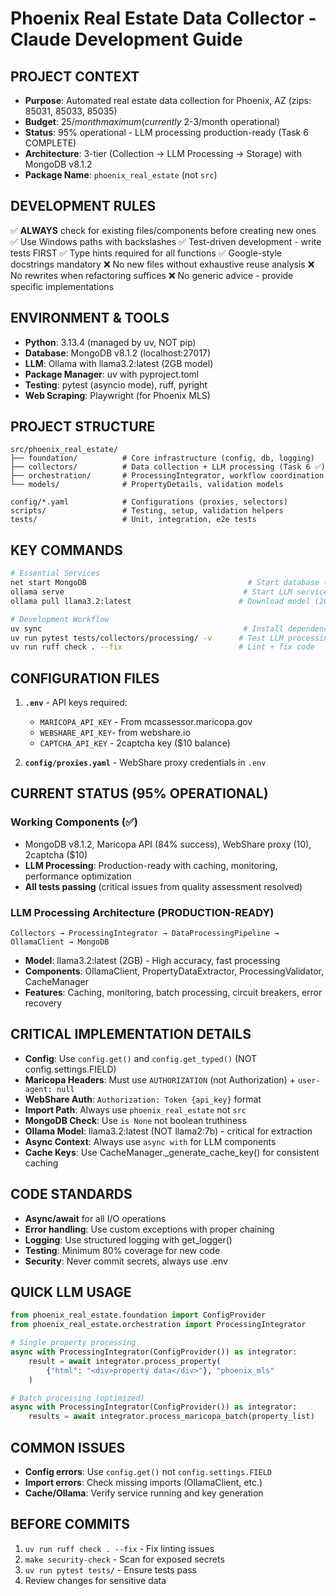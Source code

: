 # Phoenix Real Estate Data Collector - Claude Development Guide

## PROJECT CONTEXT
- **Purpose**: Automated real estate data collection for Phoenix, AZ (zips: 85031, 85033, 85035)
- **Budget**: $25/month maximum (currently ~$2-3/month operational)
- **Status**: 95% operational - LLM processing production-ready (Task 6 COMPLETE)
- **Architecture**: 3-tier (Collection → LLM Processing → Storage) with MongoDB v8.1.2
- **Package Name**: `phoenix_real_estate` (not `src`)

## DEVELOPMENT RULES
✅ **ALWAYS** check for existing files/components before creating new ones
✅ Use Windows paths with backslashes
✅ Test-driven development - write tests FIRST
✅ Type hints required for all functions
✅ Google-style docstrings mandatory
❌ No new files without exhaustive reuse analysis
❌ No rewrites when refactoring suffices
❌ No generic advice - provide specific implementations

## ENVIRONMENT & TOOLS
- **Python**: 3.13.4 (managed by uv, NOT pip)
- **Database**: MongoDB v8.1.2 (localhost:27017)
- **LLM**: Ollama with llama3.2:latest (2GB model)
- **Package Manager**: uv with pyproject.toml
- **Testing**: pytest (asyncio mode), ruff, pyright
- **Web Scraping**: Playwright (for Phoenix MLS)

## PROJECT STRUCTURE
```
src/phoenix_real_estate/
├── foundation/          # Core infrastructure (config, db, logging)
├── collectors/          # Data collection + LLM processing (Task 6 ✅)
├── orchestration/       # ProcessingIntegrator, workflow coordination
└── models/              # PropertyDetails, validation models

config/*.yaml            # Configurations (proxies, selectors)
scripts/                 # Testing, setup, validation helpers
tests/                   # Unit, integration, e2e tests
```

## KEY COMMANDS
```bash
# Essential Services
net start MongoDB                                    # Start database (Admin)
ollama serve                                        # Start LLM service
ollama pull llama3.2:latest                        # Download model (2GB)

# Development Workflow
uv sync                                             # Install dependencies
uv run pytest tests/collectors/processing/ -v      # Test LLM processing
uv run ruff check . --fix                          # Lint + fix code
```

## CONFIGURATION FILES
1. **`.env`** - API keys required:
   - `MARICOPA_API_KEY` - From mcassessor.maricopa.gov
   - `WEBSHARE_API_KEY`- from webshare.io
   - `CAPTCHA_API_KEY` - 2captcha key ($10 balance)
   
2. **`config/proxies.yaml`** - WebShare proxy credentials in `.env`

## CURRENT STATUS (95% OPERATIONAL)

### Working Components (✅)
- MongoDB v8.1.2, Maricopa API (84% success), WebShare proxy (10), 2captcha ($10)
- **LLM Processing**: Production-ready with caching, monitoring, performance optimization
- **All tests passing** (critical issues from quality assessment resolved)

### LLM Processing Architecture (PRODUCTION-READY)
```
Collectors → ProcessingIntegrator → DataProcessingPipeline → OllamaClient → MongoDB
```
- **Model**: llama3.2:latest (2GB) - High accuracy, fast processing
- **Components**: OllamaClient, PropertyDataExtractor, ProcessingValidator, CacheManager
- **Features**: Caching, monitoring, batch processing, circuit breakers, error recovery

## CRITICAL IMPLEMENTATION DETAILS
- **Config**: Use `config.get()` and `config.get_typed()` (NOT config.settings.FIELD)
- **Maricopa Headers**: Must use `AUTHORIZATION` (not Authorization) + `user-agent: null`
- **WebShare Auth**: `Authorization: Token {api_key}` format
- **Import Path**: Always use `phoenix_real_estate` not `src`
- **MongoDB Check**: Use `is None` not boolean truthiness
- **Ollama Model**: llama3.2:latest (NOT llama2:7b) - critical for extraction
- **Async Context**: Always use `async with` for LLM components
- **Cache Keys**: Use CacheManager._generate_cache_key() for consistent caching

## CODE STANDARDS
- **Async/await** for all I/O operations
- **Error handling**: Use custom exceptions with proper chaining
- **Logging**: Use structured logging with get_logger()
- **Testing**: Minimum 80% coverage for new code
- **Security**: Never commit secrets, always use .env

## QUICK LLM USAGE
```python
from phoenix_real_estate.foundation import ConfigProvider
from phoenix_real_estate.orchestration import ProcessingIntegrator

# Single property processing
async with ProcessingIntegrator(ConfigProvider()) as integrator:
    result = await integrator.process_property(
        {"html": "<div>property data</div>"}, "phoenix_mls"
    )

# Batch processing (optimized)
async with ProcessingIntegrator(ConfigProvider()) as integrator:
    results = await integrator.process_maricopa_batch(property_list)
```

## COMMON ISSUES
- **Config errors**: Use `config.get()` not `config.settings.FIELD`
- **Import errors**: Check missing imports (OllamaClient, etc.)
- **Cache/Ollama**: Verify service running and key generation

## BEFORE COMMITS
1. `uv run ruff check . --fix` - Fix linting issues
2. `make security-check` - Scan for exposed secrets
3. `uv run pytest tests/` - Ensure tests pass
4. Review changes for sensitive data